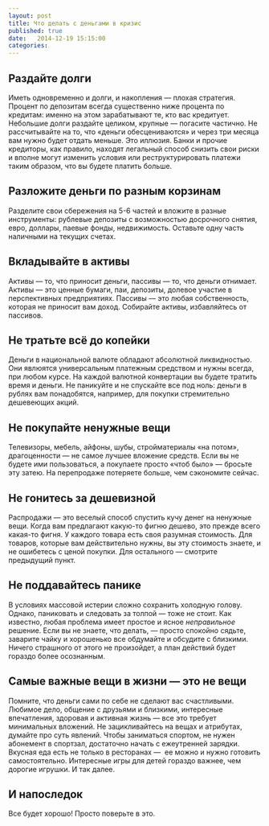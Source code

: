 ```yaml
---
layout: post
title: Что делать с деньгами в кризис
published: true
date:   2014-12-19 15:15:00
categories:
---
```


## Раздайте долги

Иметь одновременно и долги, и накопления — плохая стратегия. Процент по депозитам всегда существенно ниже процента по кредитам: именно на этом зарабатывают те, кто вас кредитует. Небольшие долги раздайте целиком, крупные — погасите частично. Не рассчитывайте на то, что «деньги обесцениваются» и через три месяца вам нужно будет отдать меньше. Это иллюзия. Банки и прочие кредиторы, как правило, находят легальный способ снизить свои риски и вполне могут изменить условия или реструктурировать платежи таким образом, что вы будете платить больше.  

## Разложите деньги по разным корзинам

Разделите свои сбережения на 5-6 частей и вложите в разные инструменты: рублевые депозиты с возможностью досрочного снятия, евро, доллары, паевые фонды, недвижимость. Оставьте одну часть наличными на текущих счетах.

## Вкладывайте в активы

Активы — то, что приносит деньги, пассивы — то, что деньги отнимает. Активы — это ценные бумаги, паи, депозиты, долевое участие в перспективных предприятиях. Пассивы — это любая собственность, которая не приносит вам доход. Собирайте активы, избавляйтесь от пассивов.

## Не тратьте всё до копейки

Деньги в национальной валюте обладают абсолютной ликвидностью. Они явлюятся универсальным платежным средством и нужны всегда, при любом курсе. На каждой валютной конвертации вы будете тратить время и деньги. Не паникуйте и не спускайте все под ноль: деньги в рублях вам понадобятся, например, для покупки стремительно дешевеющих акций.

## Не покупайте ненужные вещи

Телевизоры, мебель, айфоны, шубы, стройматериалы «на потом», драгоценности — не самое лучшее вложение средств. Если вы не будете ими пользоваться, а покупаете просто «чтоб было» — бросьте эту затею. На перепродаже потеряете больше, чем сэкономите сейчас.

## Не гонитесь за дешевизной

Распродажи — это веселый способ спустить кучу денег на ненужные вещи. Когда вам предлагают какую-то фигню дешево, это прежде всего какая-то фигня. У каждого товара есть своя разумная стоимость. Для товаров, которые вам действительно нужны, вы эту стоимость знаете, и не ошибетесь с ценой покупки. Для остального — смотрите предыдущий пункт.

## Не поддавайтесь панике

В условиях массовой истерии сложно сохранить холодную голову. Однако, паниковать и следовать за толпой — тоже не стоит. Как известно, любая проблема имеет простое и ясное _неправильное_ решение. Если вы не знаете, что делать, — просто спокойно сядьте, заварите чайку и хорошенько все обдумайте и обсудите с близкими. Ничего страшного от этого не произойдет, а план действий будет гораздо более осознанным.  

## Самые важные вещи в жизни — это не вещи

Помните, что деньги сами по себе не сделают вас счастливыми. Любимое дело,  общение с друзьями и близкими, интересные впечатления, здоровая и активная жизнь — все это требует минимальных вложений. Не зацикливайтесь на вещах и атрибутах, думайте про суть явлений. Чтобы заниматься спортом, не нужен абонемент в спортзал, достаточно начать с ежеутренней зарядки. Вкусная еда есть не только в ресторанах —  ее можно и нужно готовить самостоятельно. Интересные игры для детей гораздо важнее, чем дорогие игрушки. И так далее.

## И напоследок

Все будет хорошо! Просто поверьте в это. 
